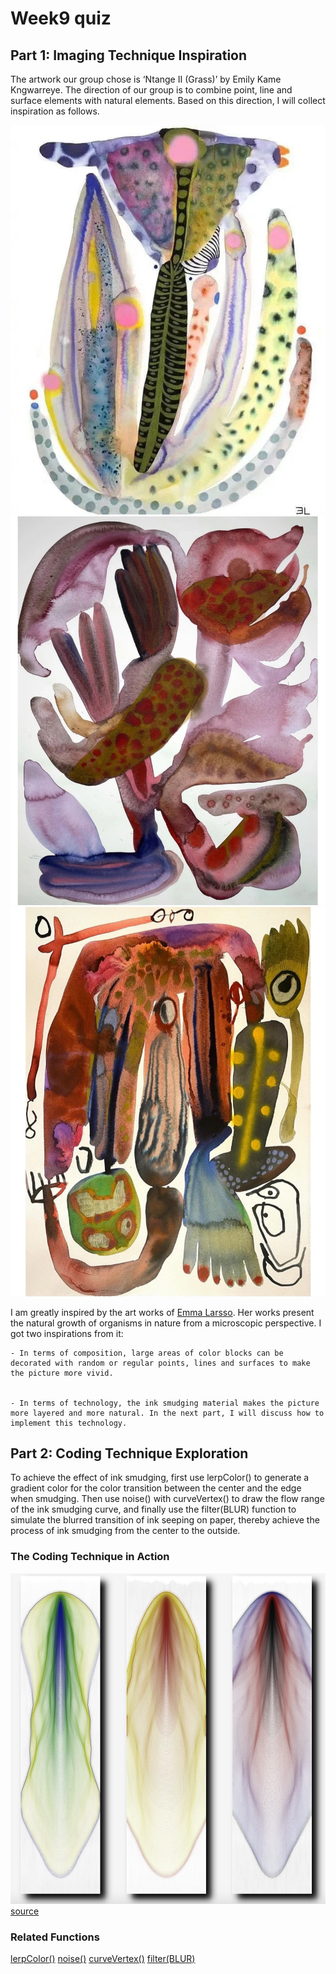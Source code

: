 # Week9 quiz
## Part 1: Imaging Technique Inspiration

The artwork our group chose is ‘Ntange II (Grass)’ by Emily Kame Kngwarreye. The direction of our group is to combine point, line and surface elements with natural elements. Based on this direction, I will collect inspiration as follows.

![Emma Larsson1](readmeImages/reference1.jpg)
![Emma Larsson2](readmeImages/reference2.jpg)
![Emma Larsson3](readmeImages/reference3.jpg)

I am greatly inspired by the art works of [Emma Larsso](https://www.hugoandmarie.com/artists/emma-larsson/). Her works present the natural growth of organisms in nature from a microscopic perspective. I got two inspirations from it:


    - In terms of composition, large areas of color blocks can be decorated with random or regular points, lines and surfaces to make the picture more vivid.

    
    - In terms of technology, the ink smudging material makes the picture more layered and more natural. In the next part, I will discuss how to implement this technology.

## Part 2: Coding Technique Exploration

To achieve the effect of ink smudging, first use lerpColor() to generate a gradient color for the color transition between the center and the edge when smudging. Then use noise() with curveVertex() to draw the flow range of the ink smudging curve, and finally use the filter(BLUR) function to simulate the blurred transition of ink seeping on paper, thereby achieve the process of ink smudging from the center to the outside.

### The Coding Technique in Action

![the coding technique in action](readmeImages/final.png)
[source](https://openprocessing.org/sketch/2613929)

### Related Functions

[lerpColor()](https://p5js.org/reference/p5/lerpColor/)
[noise()](https://p5js.org/reference/p5/noise/)
[curveVertex()](https://p5js.org/reference/p5/curveVertex/)
[filter(BLUR)](https://p5js.org/reference/p5/filter/)
